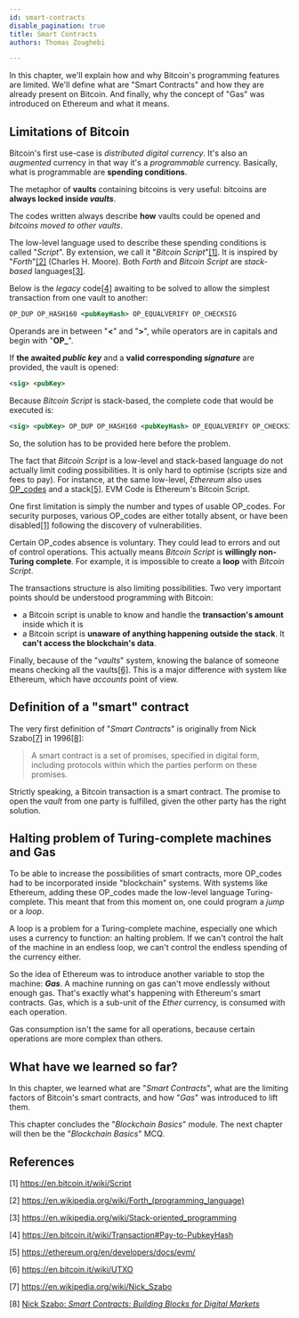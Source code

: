 ```yaml
---
id: smart-contracts
disable_pagination: true
title: Smart Contracts
authors: Thomas Zoughebi

---
```


In this chapter, we'll explain how and why Bitcoin's programming features are limited. We'll define what are "Smart Contracts" and how they are already present on Bitcoin. And finally, why the concept of "Gas" was introduced on Ethereum and what it means.

## Limitations of Bitcoin
Bitcoin's first use-case is *distributed digital currency*. It's also an *augmented* currency in that way it's a *programmable* currency. Basically, what is programmable are **spending conditions**.

The metaphor of **vaults** containing bitcoins is very useful: bitcoins are **always locked inside _vaults_**.

The codes written always describe **how** vaults could be opened and *bitcoins moved to other vaults*.

The low-level language used to describe these spending conditions is called "*Script*". By extension, we call it "*Bitcoin Script*"[[1]](/blockchain-basics/smart-contracts#references). It is inspired by "*Forth*"[[2]](/blockchain-basics/smart-contracts#references) (Charles H. Moore). Both *Forth* and *Bitcoin Script* are *stack-based* languages[[3]](/blockchain-basics/smart-contracts#references).

Below is the *legacy* code[[4]](/blockchain-basics/smart-contracts#references) awaiting to be solved to allow the simplest transaction from one vault to another:

```xml
OP_DUP OP_HASH160 <pubKeyHash> OP_EQUALVERIFY OP_CHECKSIG
```
Operands are in between "**<**" and "**>**", while operators are in capitals and begin with "**OP_**".

If **the awaited _public key_** and a **valid corresponding _signature_** are provided, the vault is opened:

```xml
<sig> <pubKey> 
```

Because *Bitcoin Script* is stack-based, the complete code that would be executed is:

```xml
<sig> <pubKey> OP_DUP OP_HASH160 <pubKeyHash> OP_EQUALVERIFY OP_CHECKSIG
```
So, the solution has to be provided here before the problem.

The fact that *Bitcoin Script* is a low-level and stack-based language do not actually limit coding possibilities. It is only hard to optimise (scripts size and fees to pay). For instance, at the same low-level, *Ethereum* also uses [OP_codes](https://www.ethervm.io/) and a stack[[5]](/blockchain-basics/smart-contracts#references). EVM Code is Ethereum's Bitcoin Script.

One first limitation is simply the number and types of usable OP_codes. For security purposes, various OP_codes are either totally absent, or have been disabled[[1]](/blockchain-basics/smart-contracts#references) following the discovery of vulnerabilities.

Certain OP_codes absence is voluntary. They could lead to errors and out of control operations. This actually means *Bitcoin Script* is **willingly non-Turing complete**. For example, it is impossible to create a **loop** with *Bitcoin Script*.

The transactions structure is also limiting possibilities. Two very important points should be understood programming with Bitcoin:
- a Bitcoin script is unable to know and handle the **transaction's amount** inside which it is
- a Bitcoin script is **unaware of anything happening outside the stack**. It **can't access the blockchain's data**.

Finally, because of the "*vaults*" system, knowing the balance of someone means checking all the vaults[[6]](/blockchain-basics/smart-contracts#references). This is a major difference with system like Ethereum, which have *accounts* point of view.

## Definition of a "smart" contract
The very first definition of "*Smart Contracts*" is originally from Nick Szabo[[7]](/blockchain-basics/smart-contracts#references) in 1996[[8]](/blockchain-basics/smart-contracts#references):

> A smart contract is a set of promises, specified in digital form, including protocols within which the parties perform on these promises.

Strictly speaking, a Bitcoin transaction is a smart contract. The promise to open the *vault* from one party is fulfilled, given the other party has the right solution.

## Halting problem of Turing-complete machines and Gas
To be able to increase the possibilities of smart contracts, more OP_codes had to be incorporated inside "blockchain" systems. With systems like Ethereum, adding these OP_codes made the low-level language Turing-complete. This meant that from this moment on, one could program a *jump* or a *loop*.

A loop is a problem for a Turing-complete machine, especially one which uses a currency to function: an halting problem. If we can't control the halt of the machine in an endless loop, we can't control the endless spending of the currency either.

So the idea of Ethereum was to introduce another variable to stop the machine: **_Gas_**. A machine running on gas can't move endlessly without enough gas. That's exactly what's happening with Ethereum's smart contracts. Gas, which is a sub-unit of the *Ether* currency, is consumed with each operation.

Gas consumption isn't the same for all operations, because certain operations are more complex than others.

## What have we learned so far?
In this chapter, we learned what are "*Smart Contracts*", what are the limiting factors of Bitcoin's smart contracts, and how "*Gas*" was introduced to lift them.

This chapter concludes the "*Blockchain Basics*" module. The next chapter will then be the "*Blockchain Basics*" MCQ.

## References
[1] https://en.bitcoin.it/wiki/Script

[2] https://en.wikipedia.org/wiki/Forth_(programming_language)

[3] https://en.wikipedia.org/wiki/Stack-oriented_programming

[4] https://en.bitcoin.it/wiki/Transaction#Pay-to-PubkeyHash

[5] https://ethereum.org/en/developers/docs/evm/

[6] https://en.bitcoin.it/wiki/UTXO

[7] https://en.wikipedia.org/wiki/Nick_Szabo

[8] [Nick Szabo: *Smart Contracts: Building Blocks for Digital Markets*](https://www.fon.hum.uva.nl/rob/Courses/InformationInSpeech/CDROM/Literature/LOTwinterschool2006/szabo.best.vwh.net/smart_contracts_2.html)